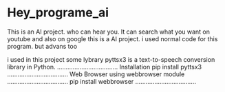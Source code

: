 # Hey_programe_ai
This is an AI project. who can hear you. It can search what you want on youtube and also on google 
this is a AI project. i used  normal code for this program. but advans too 

i used in this project some lybrary 
pyttsx3 is a text-to-speech conversion library in Python. 
...................................
Installation
pip install pyttsx3
...................................
Web Browser using webbrowser module
...................................
pip install webbrowser
...................................
